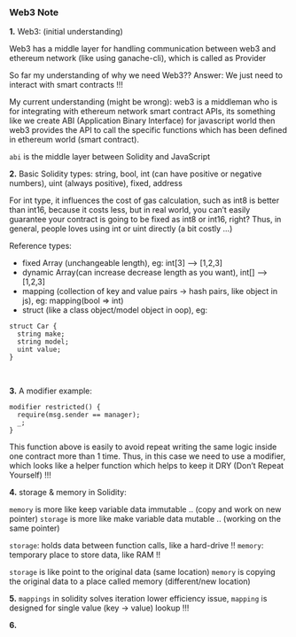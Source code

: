 ### Web3 Note

<b>1.</b> Web3: (initial understanding)

Web3 has a middle layer for handling communication between web3 and ethereum network (like using ganache-cli), which is called as Provider

So far my understanding of why we need Web3?? Answer: We just need to interact with smart contracts !!!

My current understanding (might be wrong): web3 is a middleman who is for integrating with ethereum network smart contract APIs, its something like we create ABI (Application Binary Interface) for javascript world then web3 provides the API to call the specific functions which has been defined in ethereum world (smart contract). 

`abi` is the middle layer between Solidity and JavaScript
<br/>


<b>2.</b> Basic Solidity types: string, bool, int (can have positive or negative numbers), uint (always positive), fixed, address

For int type, it influences the cost of gas calculation, such as int8 is better than int16, because it costs less, but in real world, you can’t easily guarantee your contract is going to be fixed as int8 or int16, right? Thus, in general, people loves using int or uint directly (a bit costly …)


Reference types: 

- fixed Array (unchangeable length), eg: int[3] —> [1,2,3]
- dynamic Array(can increase decrease length as you want), int[] —> [1,2,3]
- mapping (collection of key and value pairs -> hash pairs, like object in js), eg: mapping(bool => int)
- struct (like a class object/model object in oop), eg: 


```solidty
struct Car {
  string make;
  string model;
  uint value;
}
```
<br/>


<b>3.</b> A modifier example:

```solidity
modifier restricted() {
  require(msg.sender == manager);
  _;
}
```

This function above is easily to avoid repeat writing the same logic inside one contract more than 1 time. Thus, in this case we need to use a modifier, which looks like a helper function which helps to keep it DRY (Don’t Repeat Yourself) !!!
<br/>


<b>4.</b> storage & memory in Solidity: 

`memory` is more like keep variable data immutable .. (copy and work on new pointer)
`storage` is more like make variable data mutable .. (working on the same pointer)

`storage`: holds data between function calls, like a hard-drive !!
`memory`: temporary place to store data, like RAM !!

`storage` is like point to the original data (same location)
`memory` is copying the original data to a place called memory (different/new location)
<br/>


<b>5.</b> `mappings` in solidity solves iteration lower efficiency issue, `mapping` is designed for single value (key -> value) lookup !!!
<br/>


<b>6.</b>

